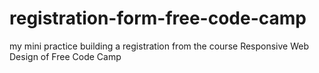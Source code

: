 # registration-form-free-code-camp
my mini practice building a registration from the course Responsive Web Design of Free Code Camp
